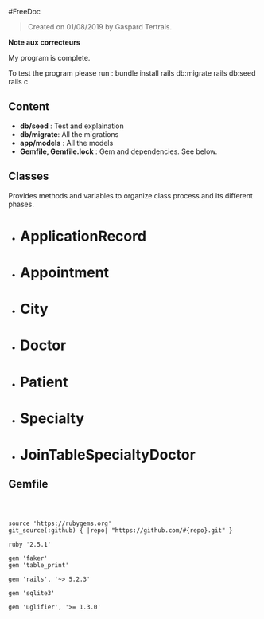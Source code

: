 #FreeDoc


>Created on 01/08/2019 by Gaspard Tertrais.



**Note aux correcteurs**

My program is complete.

To test the program please run :
bundle install
rails db:migrate
rails db:seed
rails c


## Content



- **db/seed** : Test and explaination
- **db/migrate**: All the migrations
- **app/models** : All the models
- **Gemfile, Gemfile.lock** : Gem and dependencies. See below.



## Classes



Provides methods and variables to organize class process and its different phases.



- # ApplicationRecord
- # Appointment
- # City
- # Doctor
- # Patient
- # Specialty
- # JoinTableSpecialtyDoctor



## Gemfile



```



source 'https://rubygems.org'
git_source(:github) { |repo| "https://github.com/#{repo}.git" }

ruby '2.5.1'

gem 'faker'
gem 'table_print'

gem 'rails', '~> 5.2.3'

gem 'sqlite3'

gem 'uglifier', '>= 1.3.0'